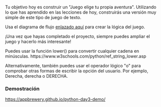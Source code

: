 Tu objetivo hoy es construir un "Juego elige tu propia aventura".
Utilizando lo que has aprendido en las lecciones de hoy, construirás una versión muy simple de este tipo de juego de texto.

Usa el diagrama de flujo [enlazado aquí](https://www.draw.io/?lightbox=1&highlight=0000ff&edit=_blank&layers=1&nav=1&title=Treasure%20Island%20Conditional.drawio#Uhttps%3A%2F%2Fdrive.google.com%2Fuc%3Fid%3D1oDe4ehjWZipYRsVfeAx2HyB7LCQ8_Fvi%26export%3Ddownload) para crear la lógica del juego.

¡Una vez que hayas completado el proyecto, siempre puedes ampliar el juego y hacerlo más interesante!

<div class="hint">
Puedes usar la función lower() para convertir cualquier cadena en minúsculas. 
https://www.w3schools.com/python/ref_string_lower.asp

Alternativamente, también puedes usar el operador lógico "o" para comprobar otras formas de escribir la opción del usuario. Por ejemplo, Derecha, derecha o DERECHA.
</div>


### Demostración
https://appbrewery.github.io/python-day3-demo/